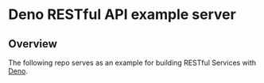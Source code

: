 # Deno RESTful API example server

## Overview

The following repo serves as an example for building RESTful Services with [Deno](https://deno.land).
